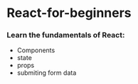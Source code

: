 # React-for-beginners

### Learn the fundamentals of React:

* Components
* state
* props
* submiting form data

